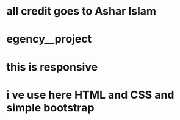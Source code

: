 # all credit goes to Ashar Islam
# egency__project
# this is responsive
# i ve use here HTML and CSS and simple bootstrap

